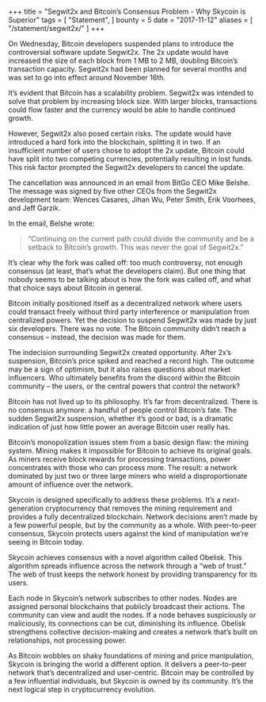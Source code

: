 +++
title = "Segwit2x and Bitcoin’s Consensus Problem - Why Skycoin is Superior"
tags = [
    "Statement",
]
bounty = 5
date = "2017-11-12"
aliases = [
	"/statement/segwit2x/"
]
+++

On Wednesday, Bitcoin developers suspended plans to introduce the controversial software update Segwit2x. The 2x update would have increased the size of each block from 1 MB to 2 MB, doubling Bitcoin’s transaction capacity. Segwit2x had been planned for several months and was set to go into effect around November 16th.

It’s evident that Bitcoin has a scalability problem. Segwit2x was intended to solve that problem by increasing block size. With larger blocks, transactions could flow faster and the currency would be able to handle continued growth.

However, Segwit2x also posed certain risks. The update would have introduced a hard fork into the blockchain, splitting it in two. If an insufficient number of users chose to adopt the 2x update, Bitcoin could have split into two competing currencies, potentially resulting in lost funds. This risk factor prompted the Segwit2x developers to cancel the update.

The cancellation was announced in an email from BitGo CEO Mike Belshe. The message was signed by five other CEOs from the Segwit2x development team: Wences Casares, Jihan Wu, Peter Smith, Erik Voorhees, and Jeff Garzik.

In the email, Belshe wrote:

>“Continuing on the current path could divide the community and be a setback to Bitcoin’s growth. This was never the goal of Segwit2x.”

It’s clear why the fork was called off: too much controversy, not enough consensus (at least, that’s what the developers claim). But one thing that nobody seems to be talking about is how the fork was called off, and what that choice says about Bitcoin in general.

Bitcoin initially positioned itself as a decentralized network where users could transact freely without third party interference or manipulation from centralized powers. Yet the decision to suspend Segwit2x was made by just six developers. There was no vote. The Bitcoin community didn’t reach a consensus – instead, the decision was made for them.

The indecision surrounding Segwit2x created opportunity. After 2x’s suspension, Bitcoin’s price spiked and reached a record high. The outcome may be a sign of optimism, but it also raises questions about market influencers. Who ultimately benefits from the discord within the Bitcoin community – the users, or the central powers that control the network?

Bitcoin has not lived up to its philosophy. It’s far from decentralized. There is no consensus anymore: a handful of people control Bitcoin’s fate. The sudden Segwit2x suspension, whether it’s good or bad, is a dramatic indication of just how little power an average Bitcoin user really has.

Bitcoin’s monopolization issues stem from a basic design flaw: the mining system. Mining makes it impossible for Bitcoin to achieve its original goals. As miners receive block rewards for processing transactions, power concentrates with those who can process more. The result: a network dominated by just two or three large miners who wield a disproportionate amount of influence over the network.

Skycoin is designed specifically to address these problems. It’s a next-generation cryptocurrency that removes the mining requirement and provides a fully decentralized blockchain. Network decisions aren’t made by a few powerful people, but by the community as a whole. With peer-to-peer consensus, Skycoin protects users against the kind of manipulation we’re seeing in Bitcoin today.

Skycoin achieves consensus with a novel algorithm called Obelisk. This algorithm spreads influence across the network through a “web of trust.” The web of trust keeps the network honest by providing transparency for its users.

Each node in Skycoin’s network subscribes to other nodes. Nodes are assigned personal blockchains that publicly broadcast their actions. The community can view and audit the nodes. If a node behaves suspiciously or maliciously, its connections can be cut, diminishing its influence. Obelisk strengthens collective decision-making and creates a network that’s built on relationships, not processing power.

As Bitcoin wobbles on shaky foundations of mining and price manipulation, Skycoin is bringing the world a different option. It delivers a peer-to-peer network that’s decentralized and user-centric. Bitcoin may be controlled by a few influential individuals, but Skycoin is owned by its community. It’s the next logical step in cryptocurrency evolution.
